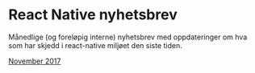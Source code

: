 # React Native nyhetsbrev
Månedlige (og foreløpig interne) nyhetsbrev  med oppdateringer om hva som har skjedd i react-native miljøet den siste tiden.

[November 2017](https://github.com/agensdev/react-native-newsletters/blob/master/2017-11.md)
